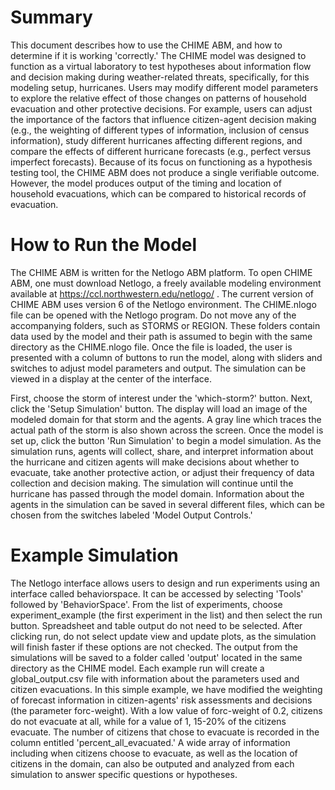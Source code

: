 # Summary

This document describes how to use the CHIME ABM, and how to determine if it is working 'correctly.' The CHIME model was designed to function as a virtual laboratory to test hypotheses about information flow and decision making during weather-related threats, specifically, for this modeling setup, hurricanes. Users may modify different model parameters to explore the relative effect of those changes on patterns of household evacuation and other protective decisions. For example, users can adjust the importance of the factors that influence citizen-agent decision making (e.g., the weighting of different types of information, inclusion of census information), study different hurricanes affecting different regions, and compare the effects of different hurricane forecasts (e.g., perfect versus imperfect forecasts). Because of its focus on functioning as a hypothesis testing tool, the CHIME ABM does not produce a single verifiable outcome. However, the model produces output of the timing and location of household evacuations, which can be compared to historical records of evacuation. 

# How to Run the Model

The CHIME ABM is written for the Netlogo ABM platform. To open CHIME ABM, one must download Netlogo, a freely available modeling environment available at https://ccl.northwestern.edu/netlogo/ . The current version of CHIME ABM uses version 6 of the Netlogo environment. The CHIME.nlogo file can be opened with the Netlogo program. Do not move any of the accompanying folders, such as STORMS or REGION. These folders contain data used by the model and their path is assumed to begin with the same directory as the CHIME.nlogo file. Once the file is loaded, the user is presented with a column of buttons to run the model, along with sliders and switches to adjust model parameters and output. The simulation can be viewed in a display at the center of the interface.

First, choose the storm of interest under the 'which-storm?' button. Next, click the 'Setup Simulation' button. The display will load an image of the modeled domain for that storm and the agents. A gray line which traces the actual path of the storm is also shown across the screen. Once the model is set up, click the button 'Run Simulation' to begin a model simulation. As the simulation runs, agents will collect, share, and interpret information about the hurricane and citizen agents will make decisions about whether to evacuate, take another protective action, or adjust their frequency of data collection and decision making. The simulation will continue until the hurricane has passed through the model domain. Information about the agents in the simulation can be saved in several different files, which can be chosen from the switches labeled 'Model Output Controls.' 


# Example Simulation  

The Netlogo interface allows users to design and run experiments using an interface called behaviorspace. It can be accessed by selecting 'Tools' followed by 'BehaviorSpace'. From the list of experiments, choose experiment_example (the first experiment in the list) and then select the run button. Spreadsheet and table output do not need to be selected. After clicking run, do not select update view and update plots, as the simulation will finish faster if these options are not checked. The output from the simulations will be saved to a folder called 'output' located in the same directory as the CHIME model. Each example run will create a global_output.csv file with information about the parameters used and citizen evacuations. In this simple example, we have modified the weighting of forecast information in citizen-agents' risk assessments and decisions (the parameter forc-weight). With a low value of forc-weight of 0.2, citizens do not evacuate at all, while for a value of 1, 15-20% of the citizens evacuate. The number of citizens that chose to evacuate is recorded in the column entitled 'percent_all_evacuated.' A wide array of information including when citizens choose to evacuate, as well as the location of citizens in the domain, can also be outputed and analyzed from each simulation to answer specific questions or hypotheses. 





